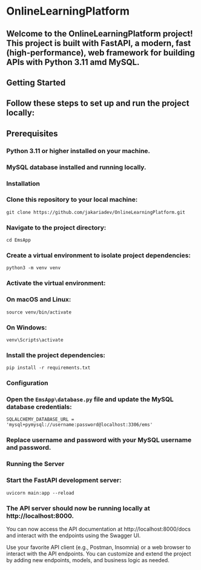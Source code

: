 # OnlineLearningPlatform

 ## Welcome to the OnlineLearningPlatform project! This project is built with FastAPI, a modern, fast (high-performance), web framework for building APIs with Python 3.11 amd MySQL.

## Getting Started
## Follow these steps to set up and run the project locally:

## Prerequisites
### Python 3.11 or higher installed on your machine.
### MySQL database installed and running locally.
### Installation
### Clone this repository to your local machine:


``` git clone https://github.com/jakariadev/OnlineLearningPlatform.git ```
### Navigate to the project directory:


``` cd EmsApp ```
### Create a virtual environment to isolate project dependencies:


``` python3 -m venv venv ```
### Activate the virtual environment:

### On macOS and Linux:

``` source venv/bin/activate ```
### On Windows:

``` venv\Scripts\activate ```
### Install the project dependencies:

``` pip install -r requirements.txt ```
### Configuration
### Open the ``` EmsApp\database.py ``` file and update the MySQL database credentials:


``` SQLALCHEMY_DATABASE_URL = 'mysql+pymysql://username:password@localhost:3306/ems' ```
### Replace username and password with your MySQL username and password.

### Running the Server
### Start the FastAPI development server:

``` uvicorn main:app --reload ```
### The API server should now be running locally at http://localhost:8000.

You can now access the API documentation at http://localhost:8000/docs and interact with the endpoints using the Swagger UI.

Use your favorite API client (e.g., Postman, Insomnia) or a web browser to interact with the API endpoints.
You can customize and extend the project by adding new endpoints, models, and business logic as needed.